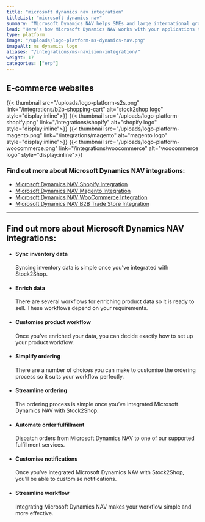 ```yaml
---
title: "microsoft dynamics nav integration"
titleList: "microsoft dynamics nav"
summary: "Microsoft Dynamics NAV helps SMEs and large international groups manage their accounting and finances, supply chain, and operations."
lead: "Here’s how Microsoft Dynamics NAV works with your applications to streamline your workflow."
type: platform
image: "/uploads/logo-platform-ms-dynamics-nav.png"
imageAlt: ms dynamics logo
aliases: "/integrations/ms-navision-integration/"
weight: 17
categories: ["erp"]
---
```


## E-commerce websites

{{< thumbnail src="/uploads/logo-platform-s2s.png" link="/integrations/b2b-shopping-cart" alt="stock2shop logo" style="display:inline">}}
{{< thumbnail src="/uploads/logo-platform-shopify.png" link="/integrations/shopify" alt="shopify logo" style="display:inline">}}
{{< thumbnail src="/uploads/logo-platform-magento.png" link="/integrations/magento" alt="magento logo" style="display:inline">}}
{{< thumbnail src="/uploads/logo-platform-woocommerce.png" link="/integrations/woocommerce" alt="woocommerce logo" style="display:inline">}}

### Find out more about Microsoft Dynamics NAV integrations:

- [Microsoft Dynamics NAV Shopify Integration](/integrations/ms-navision-shopify-integration/ "Microsoft Dynamics NAV Shopify Integration")
- [Microsoft Dynamics NAV Magento Integration](/integrations/ms-navision-magento-integration/ "Microsoft Dynamics NAV Magento Integration")
- [Microsoft Dynamics NAV WooCommerce Integration](/integrations/ms-navision-woocommerce-integration/ "Microsoft Dynamics NAV WooCommerce Integration")
- [Microsoft Dynamics NAV B2B Trade Store Integration](/integrations/ms-navision-b2b-trade-store-integration/ "Microsoft Dynamics NAV B2B Trade Store Integration")

---

## Find out more about Microsoft Dynamics NAV integrations:

*   #### Sync inventory data
    
    Syncing inventory data is simple once you’ve integrated with Stock2Shop.
*   #### Enrich data
    
    There are several workflows for enriching product data so it is ready to sell. These workflows depend on your requirements.
*   #### Customise product workflow
    
    Once you’ve enriched your data, you can decide exactly how to set up your product workflow.
*   #### Simplify ordering
    
    There are a number of choices you can make to customise the ordering process so it suits your workflow perfectly.
*   #### Streamline ordering
    
    The ordering process is simple once you’ve integrated Microsoft Dynamics NAV with Stock2Shop.
*   #### Automate order fulfillment
    
    Dispatch orders from Microsoft Dynamics NAV to one of our supported fulfillment services.
*   #### Customise notifications
    
    Once you’ve integrated Microsoft Dynamics NAV with Stock2Shop, you’ll be able to customise notifications.
*   #### Streamline workflow
    
    Integrating Microsoft Dynamics NAV makes your workflow simple and more effective.